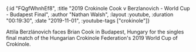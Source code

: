 {:id "FQgfWhnhEf8",
 :title
 "2019 Crokinole Cook v Berzlanovich - World Cup - Budapest Final",
 :author "Nathan Walsh",
 :layout :youtube,
 :duration "00:19:30",
 :date "2019-11-01",
 :youtube-tags ["crokinole"]}


Attila Berzlánovich faces Brian Cook in Budapest, Hungary for the singles final match of the Hungarian Crokinole Federation's 2019 World Cup of Crokinole.
